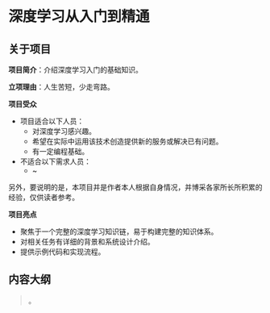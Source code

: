 # 深度学习从入门到精通



## 关于项目

**项目简介**：介绍深度学习入门的基础知识。

**立项理由**：人生苦短，少走弯路。

**项目受众**

- 项目适合以下人员：
    - 对深度学习感兴趣。
    - 希望在实际中运用该技术创造提供新的服务或解决已有问题。
    - 有一定编程基础。
- 不适合以下需求人员：
    - ~

另外，要说明的是，本项目并是作者本人根据自身情况，并博采各家所长所积累的经验，仅供读者参考。

**项目亮点**

- 聚焦于一个完整的深度学习知识链，易于构建完整的知识体系。
- 对相关任务有详细的背景和系统设计介绍。
- 提供示例代码和实现流程。

## 内容大纲

> 。
